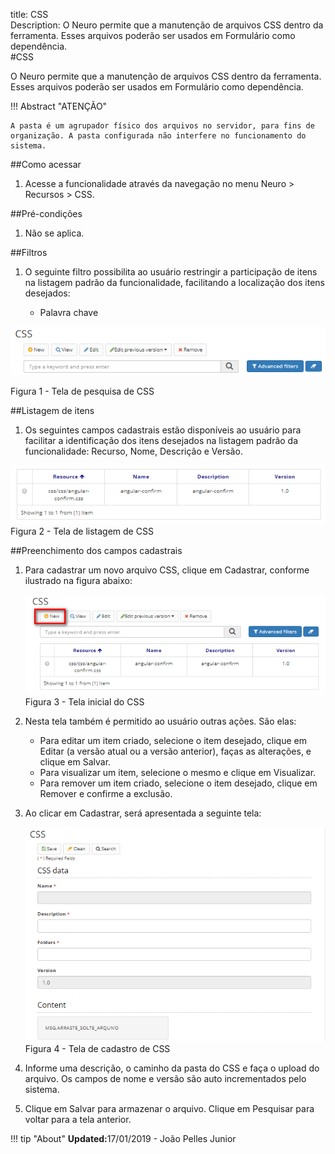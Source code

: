 title: CSS  
Description: O Neuro permite que a manutenção de arquivos CSS dentro da ferramenta. Esses arquivos poderão ser usados em Formulário como dependência.   
#CSS

O Neuro permite que a manutenção de arquivos CSS dentro da ferramenta. Esses arquivos poderão ser usados em Formulário como dependência.     

!!! Abstract "ATENÇÃO"  

    A pasta é um agrupador físico dos arquivos no servidor, para fins de organização. A pasta configurada não interfere no funcionamento do sistema.  

##Como acessar    

1.  Acesse a funcionalidade através da navegação no menu Neuro > Recursos > CSS.    

##Pré-condições    

1.  Não se aplica.  

##Filtros  

1.  O seguinte filtro possibilita ao usuário restringir a participação de itens na listagem padrão da funcionalidade, facilitando a localização dos itens desejados:   

    * Palavra chave    

![Screenshot](images/CSS-Filters.png)  

Figura 1 - Tela de pesquisa de CSS  

##Listagem de itens  
1. Os seguintes campos cadastrais estão disponíveis ao usuário para facilitar a identificação dos itens desejados na listagem padrão da funcionalidade: Recurso, Nome, Descrição e Versão.      

![Screenshot](images/CSS-Item-List.png)   
Figura 2 - Tela de listagem de CSS  

##Preenchimento dos campos cadastrais    
1. Para cadastrar um novo arquivo CSS, clique em Cadastrar, conforme ilustrado na figura abaixo:   

    ![Screenshot](images/CSS-Filling.png)  
    Figura 3 - Tela inicial do CSS    

2. Nesta tela também é permitido ao usuário outras ações. São elas:

   - Para editar um item criado, selecione o item desejado, clique em Editar (a versão atual ou a versão anterior), faças as alterações,      e clique em Salvar.    
   - Para visualizar um item, selecione o mesmo e clique em Visualizar.   
   - Para remover um item criado, selecione o item desejado, clique em Remover e confirme a exclusão.  

3. Ao clicar em Cadastrar, será apresentada a seguinte tela:    
 
    ![Screenshot](images/CSS-registration.png)   
    Figura 4 - Tela de cadastro de CSS    

4. Informe uma descrição, o caminho da pasta do CSS e faça o upload do arquivo. Os campos de nome e versão são auto incrementados pelo sistema.   
5. Clique em Salvar para armazenar o arquivo. Clique em Pesquisar para voltar para a tela anterior.    

!!! tip "About"
    <b>Updated:</b>17/01/2019 - João Pelles Junior
